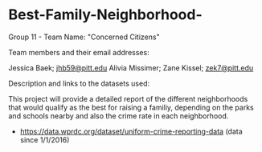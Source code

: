 # Best-Family-Neighborhood-

Group 11 - Team Name: "Concerned Citizens"

Team members and their email addresses:

Jessica Baek; jhb59@pitt.edu
Alivia Missimer; 
Zane Kissel; zek7@pitt.edu


Description and links to the datasets used:

This project will provide a detailed report of the different neighborhoods that would qualify as the best for raising a familiy, depending on the parks and schools nearby and also the crime rate in each neighborhood.

- https://data.wprdc.org/dataset/uniform-crime-reporting-data (data since 1/1/2016)
